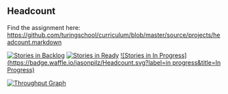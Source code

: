## Headcount

Find the assignment here: https://github.com/turingschool/curriculum/blob/master/source/projects/headcount.markdown

[![Stories in Backlog](https://badge.waffle.io/jasonpilz/Headcount.svg?label=Backlog&title=Backlog)](http://waffle.io/jasonpilz/Headcount)
[![Stories in Ready](https://badge.waffle.io/jasonpilz/Headcount.svg?label=ready&title=Ready)](http://waffle.io/jasonpilz/Headcount)
[![Stories in In Progress](https://badge.waffle.io/jasonpilz/Headcount.svg?label=in progress&title=In Progress)](http://waffle.io/jasonpilz/Headcount)

[![Throughput Graph](https://graphs.waffle.io/jasonpilz/Headcount/throughput.svg)](https://waffle.io/jasonpilz/Headcount/metrics)

